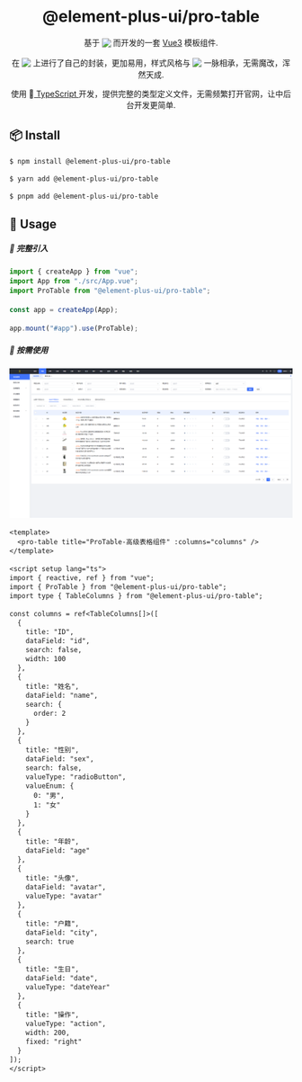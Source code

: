 <h1 align="center">@element-plus-ui/pro-table</h1>

<p align="center">基于 <a href="https://element-plus.org/zh-CN/" style="line-height: 16px; vertical-align:middle;"><img src="https://element-plus.org/images/element-plus-logo.svg" width="77px"/></a> 而开发的一套 <a href="https://cn.vuejs.org/">Vue3</a> 模板组件.</p>
<p align="center">在 <a href="https://element-plus.org/zh-CN/" style="line-height: 16px; vertical-align:middle"><img src="https://element-plus.org/images/element-plus-logo.svg" width="77px"/></a> 上进行了自己的封装，更加易用，样式风格与 <a href="https://element-plus.org/zh-CN/" style="line-height: 16px;  vertical-align:middle"><img src="https://element-plus.org/images/element-plus-logo.svg" width="77px"/></a> 一脉相承，无需魔改，浑然天成.</p>
<p align="center">使用 📠<a href="https://www.typescriptlang.org/"> TypeScript </a>开发，提供完整的类型定义文件，无需频繁打开官网，让中后台开发更简单.</p>

## 📦 Install

```bash
$ npm install @element-plus-ui/pro-table
```

```bash
$ yarn add @element-plus-ui/pro-table
```

```bash
$ pnpm add @element-plus-ui/pro-table
```

## 🔨 Usage

##### 🚀 完整引入

```ts
import { createApp } from "vue";
import App from "./src/App.vue";
import ProTable from "@element-plus-ui/pro-table";

const app = createApp(App);

app.mount("#app").use(ProTable);
```

##### 🚀 按需使用

<img src="https://github.com/Augenstern936/element-plus-pro/raw/master/docs/public/domes/pro-table.jpg"/>

```vue
<template>
  <pro-table title="ProTable-高级表格组件" :columns="columns" />
</template>

<script setup lang="ts">
import { reactive, ref } from "vue";
import { ProTable } from "@element-plus-ui/pro-table";
import type { TableColumns } from "@element-plus-ui/pro-table";

const columns = ref<TableColumns[]>([
  {
    title: "ID",
    dataField: "id",
    search: false,
    width: 100
  },
  {
    title: "姓名",
    dataField: "name",
    search: {
      order: 2
    }
  },
  {
    title: "性别",
    dataField: "sex",
    search: false,
    valueType: "radioButton",
    valueEnum: {
      0: "男",
      1: "女"
    }
  },
  {
    title: "年龄",
    dataField: "age"
  },
  {
    title: "头像",
    dataField: "avatar",
    valueType: "avatar"
  },
  {
    title: "户籍",
    dataField: "city",
    search: true
  },
  {
    title: "生日",
    dataField: "date",
    valueType: "dateYear"
  },
  {
    title: "操作",
    valueType: "action",
    width: 200,
    fixed: "right"
  }
]);
</script>
```
